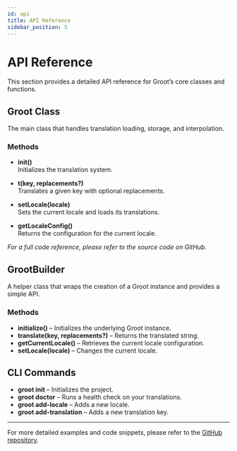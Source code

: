 ```yaml
---
id: api
title: API Reference
sidebar_position: 5
---
```


# API Reference

This section provides a detailed API reference for Groot’s core classes and functions.

## Groot Class

The main class that handles translation loading, storage, and interpolation.

### Methods

- **init()**  
  Initializes the translation system.

- **t(key, replacements?)**  
  Translates a given key with optional replacements.

- **setLocale(locale)**  
  Sets the current locale and loads its translations.

- **getLocaleConfig()**  
  Returns the configuration for the current locale.

_For a full code reference, please refer to the source code on GitHub._

## GrootBuilder

A helper class that wraps the creation of a Groot instance and provides a simple API.

### Methods

- **initialize()** – Initializes the underlying Groot instance.
- **translate(key, replacements?)** – Returns the translated string.
- **getCurrentLocale()** – Retrieves the current locale configuration.
- **setLocale(locale)** – Changes the current locale.

## CLI Commands

- **groot init** – Initializes the project.
- **groot doctor** – Runs a health check on your translations.
- **groot add-locale** – Adds a new locale.
- **groot add-translation** – Adds a new translation key.

---

For more detailed examples and code snippets, please refer to the [GitHub repository](https://github.com/snapp/groot).
